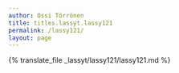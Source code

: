 ```yaml
---
author: Ossi Törrönen
title: titles.lassyt.lassy121
permalink: /lassy121/
layout: page
---
```

{% translate_file _lassyt/lassy121/lassy121.md %}
